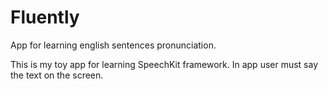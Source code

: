 # Fluently
App for learning english sentences pronunciation. 

This is my toy app for learning SpeechKit framework. 
In app user must say the text on the screen. 

